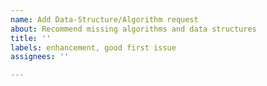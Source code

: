 ```yaml
---
name: Add Data-Structure/Algorithm request
about: Recommend missing algorithms and data structures
title: ''
labels: enhancement, good first issue
assignees: ''

---
```



